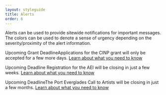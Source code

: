 ```yaml
---
layout: styleguide
title: Alerts
order: 6
---
```


<p class="lead-in">Alerts can be used to provide sitewide notifications for important messages. The colors can be used to denote a sense of urgency depending on the severity/proximity of the alert information.</p>

<div class="preview">
	<div class="danger-alert">
		<p class="alert-content"><span class="alert-title">Upcoming Grant Deadline</span><span class="alert-message">Applications for the CINP grant will only be accepted for a few more days. </span><a href="#" class="alert-action">Learn about what you need to know</a></p>
	</div>
</div> 

<div class="preview">
	<div class="caution-alert">
		<p class="alert-content"><span class="alert-title">Upcoming Deadline </span><span class="alert-message">Registration for the AEI will be closing in just a few weeks. </span><a href="#" class="alert-action">Learn about what you need to know</a></p>
	</div>
</div> 

<div class="preview">
	<div class="info-alert">
		<p class="alert-content"><span class="alert-title">Upcoming Deadline</span><span class="alert-message">The Port Everglades Call to Artists will be closing in just a few months. </span><a href="#" class="alert-action">Learn about what you need to know</a></p>
	</div>
</div> 
